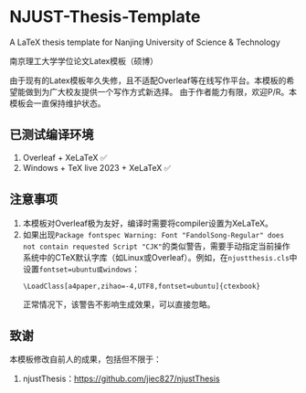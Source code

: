 # NJUST-Thesis-Template
A LaTeX thesis template for Nanjing University of Science & Technology

南京理工大学学位论文Latex模板（硕博）

由于现有的Latex模板年久失修，且不适配Overleaf等在线写作平台。本模板的希望能做到为广大校友提供一个写作方式新选择。
由于作者能力有限，欢迎P/R。本模板会一直保持维护状态。

## 已测试编译环境
1. Overleaf + XeLaTeX ✅
2. Windows + TeX live 2023 + XeLaTeX ✅

## 注意事项
1. 本模板对Overleaf极为友好，编译时需要将compiler设置为XeLaTeX。
2. 如果出现`Package fontspec Warning: Font "FandolSong-Regular" does not contain requested Script "CJK"`的类似警告，需要手动指定当前操作系统中的CTeX默认字库（如Linux或Overleaf）。例如，在`njustthesis.cls`中设置`fontset=ubuntu或windows`：
    ```
    \LoadClass[a4paper,zihao=-4,UTF8,fontset=ubuntu]{ctexbook}
    ```
    正常情况下，该警告不影响生成效果，可以直接忽略。

## 致谢
本模板修改自前人的成果，包括但不限于：
1. njustThesis：https://github.com/jiec827/njustThesis